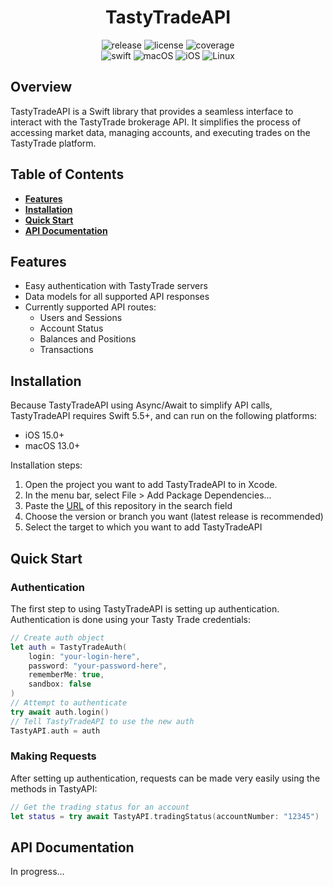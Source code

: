 <h1 align="center">TastyTradeAPI</h1>

<p align="center">
    <img src="https://img.shields.io/github/v/release/klou23/TastyTradeAPI" alt="release"/>
    <img src="https://img.shields.io/github/license/klou23/TastyTradeAPI" alt="license"/>
    <img src="https://img.shields.io/badge/coverage-95%25-brightgreen" alt="coverage"/>
    <br>
    <img src="https://img.shields.io/badge/Swift-5.5+-orange" alt="swift"/>
    <img src="https://img.shields.io/badge/macOS-10.15+-blue" alt="macOS"/>
    <img src="https://img.shields.io/badge/iOS-13.0+-blue" alt="iOS">
    <img src="https://img.shields.io/badge/Linux-compatible-blue" alt="Linux">
</p>

## Overview

TastyTradeAPI is a Swift library that provides a seamless interface to interact
with the TastyTrade brokerage API. It simplifies the process of accessing
market data, managing accounts, and executing trades on the TastyTrade platform.

## Table of Contents
- **[Features](#features)**
- **[Installation](#installation)**
- **[Quick Start](#quick-start)**
- **[API Documentation](#api-documentation)**

## Features
- Easy authentication with TastyTrade servers
- Data models for all supported API responses
- Currently supported API routes:
  - Users and Sessions
  - Account Status
  - Balances and Positions
  - Transactions

## Installation

Because TastyTradeAPI using Async/Await to simplify API calls, TastyTradeAPI
requires Swift 5.5+, and can run on the following platforms:
- iOS 15.0+
- macOS 13.0+

Installation steps:
1. Open the project you want to add TastyTradeAPI to in Xcode.
2. In the menu bar, select File > Add Package Dependencies...
3. Paste the [URL](https://github.com/klou23/TastyTradeAPI) of this repository 
   in the search field
4. Choose the version or branch you want (latest release is recommended)
5. Select the target to which you want to add TastyTradeAPI

## Quick Start

### Authentication

The first step to using TastyTradeAPI is setting up authentication. Authentication 
is done using your Tasty Trade credentials:

```swift
// Create auth object
let auth = TastyTradeAuth(
    login: "your-login-here",
    password: "your-password-here",
    rememberMe: true,
    sandbox: false
)
// Attempt to authenticate
try await auth.login()
// Tell TastyTradeAPI to use the new auth
TastyAPI.auth = auth
```

### Making Requests

After setting up authentication, requests can be made very easily using the 
methods in TastyAPI:

```swift
// Get the trading status for an account
let status = try await TastyAPI.tradingStatus(accountNumber: "12345")
```

## API Documentation

In progress...
